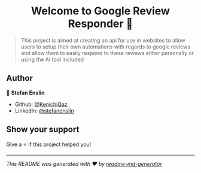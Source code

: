 <h1 align="center">Welcome to Google Review Responder 👋</h1>
<p>
</p>

> This project is aimed at creating an api for use in websites to allow users to setup their own automations with regards to google reviews and allow them to easily respond to these reviews either personally or using the AI tool included

## Author

👤 **Stefan Enslin**

* Github: [@KenichiQaz](https://github.com/KenichiQaz)
* LinkedIn: [@stefanenslin](https://linkedin.com/in/stefanenslin)

## Show your support

Give a ⭐️ if this project helped you!

***
_This README was generated with ❤️ by [readme-md-generator](https://github.com/kefranabg/readme-md-generator)_